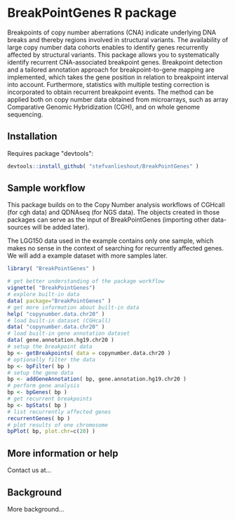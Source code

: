 BreakPointGenes R package
====================

Breakpoints of copy number aberrations (CNA) indicate underlying DNA breaks and thereby regions involved in structural variants. The availability of large copy number data cohorts enables to identify genes recurrently affected by structural variants. This package allows you to systematically identify recurrent CNA-associated breakpoint genes. Breakpoint detection and a tailored annotation approach for breakpoint-to-gene mapping are implemented, which takes the gene position in relation to breakpoint interval into account. Furthermore, statistics with multiple testing correction is incorporated to obtain recurrent breakpoint events. The method can be applied both on copy number data obtained from microarrays, such as array Comparative Genomic Hybridization (CGH), and on whole genome sequencing.

Installation
---------------------

Requires package "devtools":

```R
devtools::install_github( "stefvanlieshout/BreakPointGenes" )
```

Sample workflow
---------------------

This package builds on to the Copy Number analysis workflows of CGHcall (for cgh data) and QDNAseq (for NGS data). The objects created in those packages can serve as the input of BreakPointGenes (importing other data-sources will be added later).

The LGG150 data used in the example contains only one sample, which makes no sense in the context of searching for recurrently affected genes. We will add a example dataset with more samples later.

```R
library( "BreakPointGenes" )

# get better understanding of the package workflow
vignette( "BreakPointGenes")
# explore built-in data
data( package="BreakPointGenes" )
# get more information about built-in data
help( "copynumber.data.chr20" )
# load built-in dataset (CGHcall)
data( "copynumber.data.chr20" )
# load built-in gene annotation dataset
data( gene.annotation.hg19.chr20 )
# setup the breakpoint data
bp <- getBreakpoints( data = copynumber.data.chr20 )
# optionally filter the data
bp <- bpFilter( bp )
# setup the gene data 
bp <- addGeneAnnotation( bp, gene.annotation.hg19.chr20 )
# perform gene analysis
bp <- bpGenes( bp )
# get recurrent breakpoints
bp <- bpStats( bp )
# list recurrently affected genes
recurrentGenes( bp )
# plot results of one chromosome
bpPlot( bp, plot.chr=c(20) )
```

More information or help
---------------------

Contact us at...

Background
---------------------

More background...

